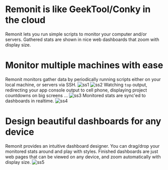 # Remonit is like GeekTool/Conky in the cloud
Remonit lets you run simple scripts to monitor your computer and/or servers. Gathered stats are shown in nice web dashboards that zoom with display size.


# Monitor multiple machines with ease
Remonit monitors gather data by periodically running scripts either on your local machine, or servers via SSH.
![ss1](http://github.com/dockerera/remonit/raw/master/screenshoots/ss1.png)
![ss2](http://github.com/dockerera/remonit/raw/master/screenshoots/ss2.png)
Watching `top` output, redirecting your app console output to cell phone, displaying project countdowns on big screens ...
![ss3](http://github.com/dockerera/remonit/raw/master/screenshoots/ss3.png)
Monitored stats are sync'ed to dashboards in realtime.
![ss4](http://github.com/dockerera/remonit/raw/master/screenshoots/ss4.png)
# Design beautiful dashboards for any device
Remonit provides an intuitive dashboard designer. You can drag/drop your monitored stats around and play with styles. Finished dashboards are just web pages that can be viewed on any device, and zoom automatically with display size.
![ss5](http://github.com/dockerera/remonit/raw/master/screenshoots/ss5.png)
